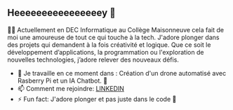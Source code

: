 ## Heeeeeeeeeeeeeeeey 👋

🐳🐳 Actuellement en DEC Informatique au Collège Maisonneuve cela fait de moi une amoureuse de tout ce qui touche à la tech. J'adore plonger dans des projets qui demandent à la fois créativité et logique. Que ce soit le développement d’applications, la programmation ou l'exploration de nouvelles technologies, j’adore relever des nouveaux défis.
- 🔭 Je travaille en ce moment dans : Création d'un drone automatisé avec Rasberry Pi et un IA Chatbot. 👾
- 📫 Comment me rejoindre: [LINKEDIN](https://www.linkedin.com/in/nessrinetabta/)
- ⚡ Fun fact: J'adore plonger et pas juste dans le code 🤿
